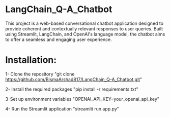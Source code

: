 # LangChain_Q-A_Chatbot
This project is a web-based conversational chatbot application designed to provide coherent and contextually relevant responses to user queries. Built using Streamlit, LangChain, and OpenAI's language model, the chatbot aims to offer a seamless and engaging user experience.

# Installation:
1- Clone the repository "git clone https://github.com/BismaArshad817/LangChain_Q-A_Chatbot.git"

2- Install the required packages "pip install -r requirements.txt"

3-Set up environment variables "OPENAI_API_KEY=your_openai_api_key"

4- Run the Streamlit application "streamlit run app.py"



